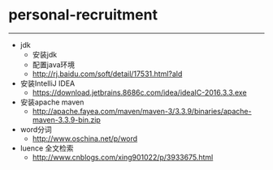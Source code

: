 # personal-recruitment
--------------
+ jdk
	- 安装jdk
	- 配置java环境
	- http://rj.baidu.com/soft/detail/17531.html?ald
+ 安装IntelliJ IDEA
	- https://download.jetbrains.8686c.com/idea/ideaIC-2016.3.3.exe
+ 安装apache maven
	-  http://apache.fayea.com/maven/maven-3/3.3.9/binaries/apache-maven-3.3.9-bin.zip
+ word分词
	- http://www.oschina.net/p/word
+ luence 全文检索
	- http://www.cnblogs.com/xing901022/p/3933675.html 
